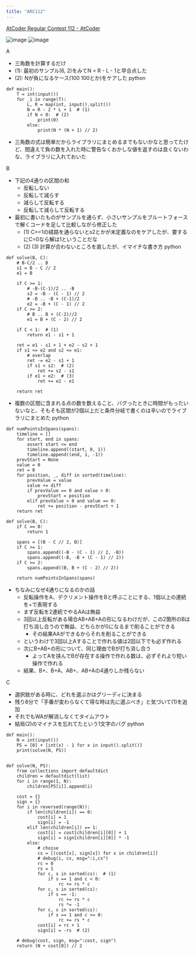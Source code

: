 ```yaml
---
title: "ARC112"
---
```


[AtCoder Regular Contest 112 - AtCoder](https://atcoder.jp/contests/arc112)

![image](https://gyazo.com/fbcc5d959aff91362239a1d0f6cec5fe/thumb/1000)
![image](https://gyazo.com/e1acb9683594373b4f5aa9aca7537e96/thumb/1000)

A
- 三角数を計算するだけ
- (1): 最初のサンプル(6, 2)をみてN = R - L - 1と早合点した
- (2): Nが負になるケース(100 100とか)をケアした
python

```
def main():
    T = int(input())
    for _i in range(T):
        L, R = map(int, input().split())
        N = R - 2 * L + 1  # (1)
        if N < 0:  # (2)
            print(0)
        else:
            print(N * (N + 1) // 2)
```

- 三角数の式は簡単だからライブラリにまとめるまでもないかなと思ってたけど、間違えて負の数を入れた時に警告なくおかしな値を返すのは良くないわな、ライブラリに入れておいた

B
- 下記の4通りの区間の和
    - 反転しない
    - 反転して減らす
    - 減らして反転する
    - 反転して減らして反転する
- 最初に書いたものがサンプルを通らず、小さいサンプルをブルートフォースで解くコードを足して比較しながら修正した
    - (1) C>=1の経路を通らないとs2とかが未定義なのをケアしたが、要するにC=0なら解は1ということだな
    - (2) (3) 計算が合わないところを直したが、イマイチな書き方
python

```
def solve(B, C):
    # B-C/2 .. B
    s1 = B - C // 2
    e1 = B

    if C >= 1:
        # -B-(C-1)/2 .. -B
        s2 = -B - (C - 1) // 2
        # -B .. -B + (C-1)/2
        e2 = -B + (C - 1) // 2
    if C >= 2:
        # B .. B + (C-2)//2
        e1 = B + (C - 2) // 2

    if C < 1:  # (1)
        return e1 - s1 + 1

    ret = e1 - s1 + 1 + e2 - s2 + 1
    if s1 <= e2 and s2 <= e1:
        # overlap
        ret -= e2 - s1 + 1
        if s1 < s2:  # (2)
            ret += s2 - s1
        if e1 < e2:  # (3)
            ret += e2 - e1

    return ret
```

- 複数の区間に含まれる点の数を数えること、バグったときに時間がもったいないなと、そもそも区間が2個以上だと条件分岐で書くのは辛いのでライブラリにまとめた
python

```
def numPointsInSpans(spans):
    timeline = []
    for start, end in spans:
        assert start <= end
        timeline.append((start, 0, 1))
        timeline.append((end, 1, -1))
    prevStart = None
    value = 0
    ret = 0
    for position, _, diff in sorted(timeline):
        prevValue = value
        value += diff
        if prevValue == 0 and value > 0:
            prevStart = position
        elif prevValue > 0 and value == 0:
            ret += position - prevStart + 1
    return ret

def solve(B, C):
    if C == 0:
        return 1

    spans = [(B - C // 2, B)]
    if C >= 1:
        spans.append((-B - (C - 1) // 2, -B))
        spans.append((-B, -B + (C - 1) // 2))
    if C >= 2:
        spans.append((B, B + (C - 2) // 2))

    return numPointsInSpans(spans) 
```

- ちなみになぜ4通りになるのかの話
    - 反転操作をA、デクリメント操作をBと呼ぶことにする、1個以上の連続を+で表現する
    - まず反転を2連続でやるAAは無益
    - 3回以上反転がある場合AB+AB+Aの形になるわけだが、この2箇所のBは打ち消し合うので無益、どちらかが0になるまで削ることができる
        - その結果AAができるからそれを削ることができる
    - というわけで3回以上Aすることで作れる値は2回以下でも必ず作れる
    - 次にB+AB+の形について、同じ理由でBが打ち消し合う
        - よってAを挟んでBが存在する操作で作れる数は、必ずそれより短い操作で作れる
    - 結果、B+、B+A、AB+、AB+Aの4通りしか残らない

C
- 選択肢がある時に、どれを選ぶかはグリーディに決まる
- 残り8分で「手番が変わらなくて得な時は先に選ぶべき」と気づいて(1)を追加
- それでもWAが解消しなくてタイムアウト
- 結局(2)のマイナスを忘れてたという1文字のバグ
python

```
def main():
    N = int(input())
    PS = [0] + [int(x) - 1 for x in input().split()]
    print(solve(N, PS))


def solve(N, PS):
    from collections import defaultdict
    children = defaultdict(list)
    for i in range(1, N):
        children[PS[i]].append(i)

    cost = {}
    sign = {}
    for i in reversed(range(N)):
        if len(children[i]) == 0:
            cost[i] = 1
            sign[i] = -1
        elif len(children[i]) == 1:
            cost[i] = cost[children[i][0]] + 1
            sign[i] = sign[children[i][0]] * -1
        else:
            # choise
            cs = [(cost[x], sign[x]) for x in children[i]]
            # debug(i, cs, msg=":i,cs")
            rc = 0
            rs = 1
            for c, s in sorted(cs):  # (1)
                if s == 1 and c < 0:
                    rc += rs * c
            for c, s in sorted(cs):
                if s == -1:
                    rc += rs * c
                    rs *= -1
            for c, s in sorted(cs):
                if s == 1 and c >= 0:
                    rc += rs * c
            cost[i] = rc + 1
            sign[i] = -rs  # (2)

    # debug(cost, sign, msg=":cost, sign")
    return (N + cost[0]) // 2
```


